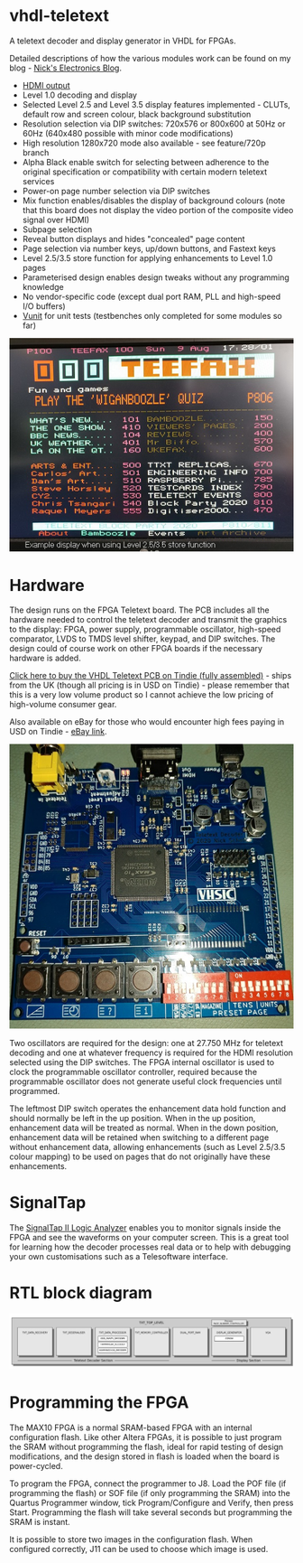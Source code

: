 # vhdl-teletext

A teletext decoder and display generator in VHDL for FPGAs.

Detailed descriptions of how the various modules work can be found on my blog - [Nick's Electronics Blog](https://nick-elec.blogspot.com/).

* [HDMI output](https://nick-elec.blogspot.com/2020/12/generate-hdmi-dvi-using-fpga.html)
* Level 1.0 decoding and display
* Selected Level 2.5 and Level 3.5 display features implemented - CLUTs, default row and screen colour, black background substitution
* Resolution selection via DIP switches: 720x576 or 800x600 at 50Hz or 60Hz (640x480 possible with minor code modifications)
* High resolution 1280x720 mode also available - see feature/720p branch
* Alpha Black enable switch for selecting between adherence to the original specification or compatibility with certain modern teletext services
* Power-on page number selection via DIP switches
* Mix function enables/disables the display of background colours (note that this board does not display the video portion of the composite video signal over HDMI)
* Subpage selection
* Reveal button displays and hides "concealed" page content
* Page selection via number keys, up/down buttons, and Fastext keys
* Level 2.5/3.5 store function for applying enhancements to Level 1.0 pages
* Parameterised design enables design tweaks without any programming knowledge
* No vendor-specific code (except dual port RAM, PLL and high-speed I/O buffers)
* [Vunit](https://vunit.github.io/) for unit tests (testbenches only completed for some modules so far)

![Example display captured using the VHDL Teletext board connected to a TV](docs/images/pallette-store-function.jpg)

# Hardware

The design runs on the FPGA Teletext board. The PCB includes all the hardware needed to control the teletext decoder and transmit the graphics to the display: FPGA, power supply, programmable oscillator, high-speed comparator, LVDS to TMDS level shifter, keypad, and DIP switches. The design could of course work on other FPGA boards if the necessary hardware is added.

[Click here to buy the VHDL Teletext PCB on Tindie (fully assembled)](https://www.tindie.com/products/nickelec/fpga-teletext-decoder/) - ships from the UK (though all pricing is in USD on Tindie) - please remember that this is a very low volume product so I cannot achieve the low pricing of high-volume consumer gear.

Also available on eBay for those who would encounter high fees paying in USD on Tindie - [eBay link](https://www.ebay.co.uk/itm/124365633676).

![FPGA Teletext PCB](docs/images/fpga-pcb.jpg)

Two oscillators are required for the design: one at 27.750 MHz for teletext decoding and one at whatever frequency is required for the HDMI resolution selected using the DIP switches. The FPGA internal oscillator is used to clock the programmable oscillator controller, required because the programmable oscillator does not generate useful clock frequencies until programmed.

The leftmost DIP switch operates the enhancement data hold function and should normally be left in the up position. When in the up position, enhancement data will be treated as normal. When in the down position, enhancement data will be retained when switching to a different page without enhancement data, allowing enhancements (such as Level 2.5/3.5 colour mapping) to be used on pages that do not originally have these enhancements.

# SignalTap

The [SignalTap II Logic Analyzer](https://www.intel.com/content/dam/www/programmable/us/en/pdfs/literature/ug/ug-qpp-debug.pdf#page=21) enables you to monitor signals inside the FPGA and see the waveforms on your computer screen. This is a great tool for learning how the decoder processes real data or to help with debugging your own customisations such as a Telesoftware interface.

# RTL block diagram

![Block diagram](docs/images/rtl-diagram-shadow.png)

# Programming the FPGA

The MAX10 FPGA is a normal SRAM-based FPGA with an internal configuration flash. Like other Altera FPGAs, it is possible to just program the SRAM without programming the flash, ideal for rapid testing of design modifications, and the design stored in flash is loaded when the board is power-cycled.

To program the FPGA, connect the programmer to J8. Load the POF file (if programming the flash) or SOF file (if only programming the SRAM) into the Quartus Programmer window, tick Program/Configure and Verify, then press Start. Programming the flash will take several seconds but programming the SRAM is instant.

It is possible to store two images in the configuration flash. When configured correctly, J11 can be used to choose which image is used.
